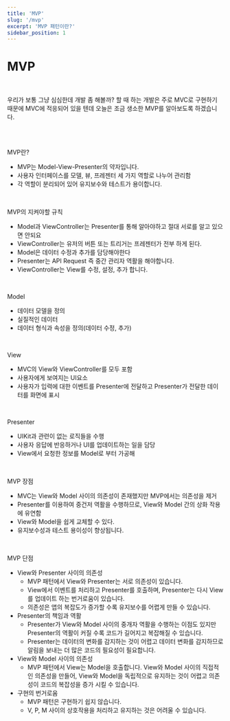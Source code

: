 ```yaml
---
title: 'MVP'
slug: '/mvp'
excerpt: 'MVP 패턴이란?'
sidebar_position: 1
---
```


# MVP

<br/>

우리가 보통 그냥 심심한데 개발 좀 해볼까? 할 때 하는 개발은 주로 MVC로 구현하기 때문에 MVC에 적응되어 있을 텐데 오늘은 조금 생소한 MVP를 알아보도록 하겠습니다.

<br/>

<img src="https://i.imghippo.com/files/uEpbT1722867009.png" alt="" border="0"/>

<img src="https://i.imghippo.com/files/UxdDy1722867054.png" alt="" border="0"/>

MVP란?

- MVP는 Model-View-Presenter의 약자입니다.
- 사용자 인터페이스를 모델, 뷰, 프레젠터 세 가지 역할로 나누어 관리함
- 각 역할이 분리되어 있어 유지보수와 테스트가 용이합니다.

<br/>

MVP의 지켜야할 규칙

- Model과 ViewController는 Presenter를 통해 알아야하고 절대 서로를 알고 있으면 안되요
- ViewController는 유저의 버튼 또는 트리거는 프레젠터가 전부 하게 된다.
- Model은 데이터 수정과 추가를 담당해야한다
- Presenter는 API Request 즉 중간 관리자 역활을 해야합니다.
- ViewController는 View를 수정, 설정, 추가 합니다.

<br/>

Model

- 데이터 모델을 정의
- 실질적인 데이터
- 데이터 형식과 속성을 정의(데이터 수정, 추가)

<br/>

View

- MVC의 View와 ViewController를 모두 포함
- 사용자에게 보여지는 UI요소
- 사용자가 입력에 대한 이벤트를 Presenter에 전달하고 Presenter가 전달한 데이터를 화면에 표시

<br/>

Presenter

- UIKit과 관련이 없는 로직들을 수행
- 사용자 응답에 반응하거나 UI를 업데이트하는 일을 담당
- View에서 요청한 정보를 Model로 부터 가공해

<br/>

MVP 장점

- MVC는 View와 Model 사이의 의존성이 존재했지만 MVP에서는 의존성을 제거
- Presenter를 이용하여 중건저 역활을 수행하므로, View와 Model 간의 상화 작용에 유연함
- View와 Model을 쉽게 교체할 수 있다.
- 유지보수성과 테스트 용이성이 향상됩니다.

<br/>

MVP 단점

- View와 Presenter 사이의 의존성
    - MVP 패턴에서 View와 Presenter는 서로 의존성이 있습니다.
    - View에서 이벤트를 처리하고 Presenter를 호출하며, Presenter는 다시 View를 업데이트 하는 번거로움이 있습니다.
    - 의존성은 앱의 복잡도가 증가할 수록 유지보수를 어렵게 만들 수 있습니다.
- Presenter의 책임과 역활
    - Presenter가 View와 Model 사이의 중개자 역활을 수행하는 이점도 있지만 Presenter의 역활이 커질 수록 코드가 길어지고 복잡해질 수 있습니다.
    - Presenter는 데이터의 변화를 감지하는 것이 어렵고 데이터 변화를 감지하므로 알림을 보내는 더 많은 코드의 필요성이 필요합니다.
- View와 Model 사이의 의존성
    - MVP 패턴에서 View는 Model을 호출합니다. View와 Model 사이의 직접적인 의존성을 만들어, View와 Model을 독립적으로 유지하는 것이 어렵고 의존성이 코드의 복잡성을 증가 시킬 수 있습니다.
- 구현의 번거로움
    - MVP 패턴은 구현하기 쉽지 않습니다.
    - V, P, M 사이의 상호작용을 처리하고 유지하는 것은 어려울 수 있습니다.
